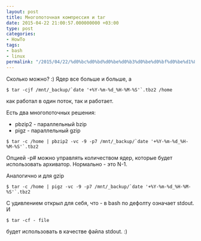 ```yaml
---
layout: post
title: Многопоточная компрессия и tar
date: 2015-04-22 21:00:57.000000000 +03:00
type: post
categories:
- HowTo
tags:
- bash
- linux
permalink: "/2015/04/22/%d0%bc%d0%bd%d0%be%d0%b3%d0%be%d0%bf%d0%be%d1%82%d0%be%d1%87%d0%bd%d0%b0%d1%8f-%d0%ba%d0%be%d0%bc%d0%bf%d1%80%d0%b5%d1%81%d1%81%d0%b8%d1%8f-%d0%b8-tar/"
---
```

Сколько можно? :) Ядер все больше и больше, а

```shell
$ tar -cjf /mnt/_backup/`date '+%Y-%m-%d_%H-%M-%S'`.tbz2 /home
```

как работал в один поток, так и работает.

Есть два многопоточных решения:

- pbzip2 - параллельный bzip
- pigz - параллельный gzip

```shell
$ tar -c /home | pbzip2 -vc -9 -p7 /mnt/_backup/`date '+%Y-%m-%d_%H-%M-%S'`.tbz2
```

Опцией -p# можно управлять количеством ядер, которые будет использовать архиватор. Нормально - это N-1.

Аналогично и для gzip

```shell
$ tar -c /home | pigz -vc -9 -p7 /mnt/_backup/`date '+%Y-%m-%d_%H-%M-%S'`.tbz2
```

С удивлением открыл для себя, что - в bash по дефолту означает stdout. И

```shell
$ tar -cf - file
```

будет использовать в качестве файла stdout. :)

